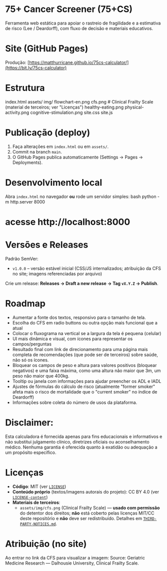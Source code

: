 # 75+ Cancer Screener (75+CS)

Ferramenta web estática para apoiar o rastreio de fragilidade e a estimativa de risco (Lee / Deardorff), com fluxo de decisão e materiais educativos.

# Site (GitHub Pages)
Produção: [https://matthurricane.github.io/75cs-calculator/](https://bit.ly/75cs-calculator)

# Estrutura

index.html
assets/
  img/
    flowchart-en.png
    cfs.png                     # Clinical Frailty Scale (material de terceiros; ver "Licenças")
    healthy-eating.png
    physical-activity.png
    cognitive-stimulation.png
  site.css
  site.js

# Publicação (deploy)
1. Faça alterações em `index.html` ou em `assets/`.
2. Commit na branch `main`.
3. O GitHub Pages publica automaticamente (Settings → Pages → Deployments).

# Desenvolvimento local
Abra `index.html` no navegador **ou** rode um servidor simples:
bash
python -m http.server 8000
# acesse http://localhost:8000

# Versões e Releases
Padrão SemVer:
- `v1.0.0` – versão estável inicial (CSS/JS internalizados; atribuição da CFS no site; imagens referenciadas por arquivo)

Crie um release: **Releases → Draft a new release → Tag `vX.Y.Z` → Publish**.

# Roadmap
- Aumentar a fonte dos textos, responsivo para o tamanho de tela.
- Escolha do CFS em radio buttons ou outra opção mais funcional que a atual
- Colocar o fluxograma na vertical se a largura da tela é pequena (celular)
- UI mais dinâmica e visual, com ícones para representar os campos/perguntas
- Resultado final com link de direcionamento para uma página mais completa de recomendações (que pode ser de terceiros) sobre saúde, não só os ícones.
- Bloquear os campos de peso e altura para valores positivos (bloquear negativos) e uma faixa máxima, como uma altura não maior que 3m, um peso não maior que 400kg.
- Tooltip ou janela com informações para ajudar preencher os ADL e IADL
- Ajustes de fórmulas do cálculo de risco (atualmente "former smoker" afeta mais o risco de mortalidade que o "current smoker" no índice de Deardorff)
- Informações sobre coleta do número de usos da plataforma.

# Disclaimer:
Esta calculadora é fornecida apenas para fins educacionais e informativos e não substitui julgamento clínico, diretrizes oficiais ou aconselhamento médico. Nenhuma garantia é oferecida quanto à exatidão ou adequação a um propósito específico.

# Licenças
- **Código**: MIT (ver [`LICENSE`](LICENSE))
- **Conteúdo próprio** (textos/imagens autorais do projeto): CC BY 4.0 (ver [`LICENSE-content`](LICENSE-content))
- **Materiais de terceiros**:
  - `assets/img/cfs.png` (Clinical Frailty Scale) — **usado com permissão** do detentor dos direitos; **não** está coberto pelas licenças MIT/CC deste repositório e **não** deve ser redistribuído. Detalhes em [`THIRD-PARTY-NOTICES.md`](THIRD-PARTY-NOTICES.md).

# Atribuição (no site)
Ao entrar no link da CFS para visualizar a imagem:
Source: Geriatric Medicine Research — Dalhousie University, Clinical Frailty Scale.
